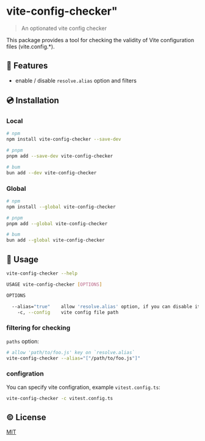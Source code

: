 # vite-config-checker"

> An optionated vite config checker

This package provides a tool for checking the validity of Vite configuration files (vite.config.\*).

## 🌟 Features

- enable / disable `resolve.alias` option and filters

## 💿 Installation

### Local

```sh
# npm
npm install vite-config-checker --save-dev

# pnpm
pnpm add --save-dev vite-config-checker

# bum
bun add --dev vite-config-checker
```

### Global

```sh
# npm
npm install --global vite-config-checker

# pnpm
pnpm add --global vite-config-checker

# bum
bun add --global vite-config-checker
```

## 🚀 Usage

```sh
vite-config-checker --help

USAGE vite-config-checker [OPTIONS]

OPTIONS

  --alias="true"    allow 'resolve.alias' option, if you can disable it, specify 'false'
    -c, --config    vite config file path
```

### filtering for checking

`paths` option:

```sh
# allow 'path/to/foo.js' key on `resolve.alias`
vite-config-checker --alias="["/path/to/foo.js"]"
```

### configration

You can specify vite configration, example `vitest.config.ts`:

```sh
vite-config-checker -c vitest.config.ts
```

## ©️ License

[MIT](https://opensource.org/licenses/MIT)
